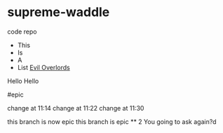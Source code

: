 # supreme-waddle
code repo
* This
* Is 
* A
* List
[Evil Overlords](https://google.com)

Hello 
Hello 

#epic

change at 11:14
change at 11:22
change at 11:30

this branch is now epic
this branch is epic ** 2
You going to ask again?d